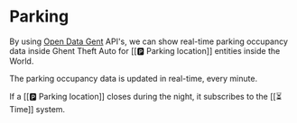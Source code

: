 # Parking

By using [Open Data Gent](https://www.notion.so/Open-Data-Gent-64cb9944aeb44eebba264cbc2f2dac8d?pvs=21) API's, we can show real-time parking occupancy data inside Ghent Theft Auto for [[🅿️ Parking location]] entities inside the World.

The parking occupancy data is updated in real-time, every minute.

If a [[🅿️ Parking location]] closes during the night, it subscribes to the [[⏳ Time]] system.
